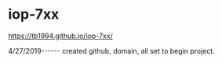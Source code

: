 # iop-7xx

 https://tb1994.github.io/iop-7xx/

 4/27/2019------ created github, domain, all set to begin project.
 
